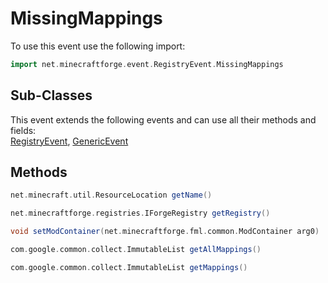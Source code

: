# MissingMappings

To use this event use the following import:
```groovy
import net.minecraftforge.event.RegistryEvent.MissingMappings
```

## Sub-Classes
This event extends the following events and can use all their methods and fields: <br>
[RegistryEvent](registry_event.md), [GenericEvent](../generic_event.md)

## Methods
```groovy
net.minecraft.util.ResourceLocation getName()
```

```groovy
net.minecraftforge.registries.IForgeRegistry getRegistry()
```

```groovy
void setModContainer(net.minecraftforge.fml.common.ModContainer arg0)
```

```groovy
com.google.common.collect.ImmutableList getAllMappings()
```

```groovy
com.google.common.collect.ImmutableList getMappings()
```
